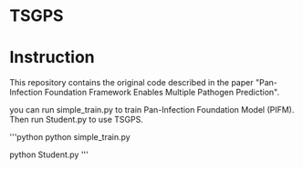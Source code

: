 # TSGPS

# Instruction
This repository contains the original code described in the paper "Pan-Infection Foundation Framework Enables Multiple Pathogen Prediction".

<!--
# Citation
If you use these models in your research, please cite:
-->

you can run simple_train.py to train Pan-Infection Foundation Model (PIFM). Then run Student.py to use TSGPS.

'''python
python simple_train.py

python Student.py
'''
